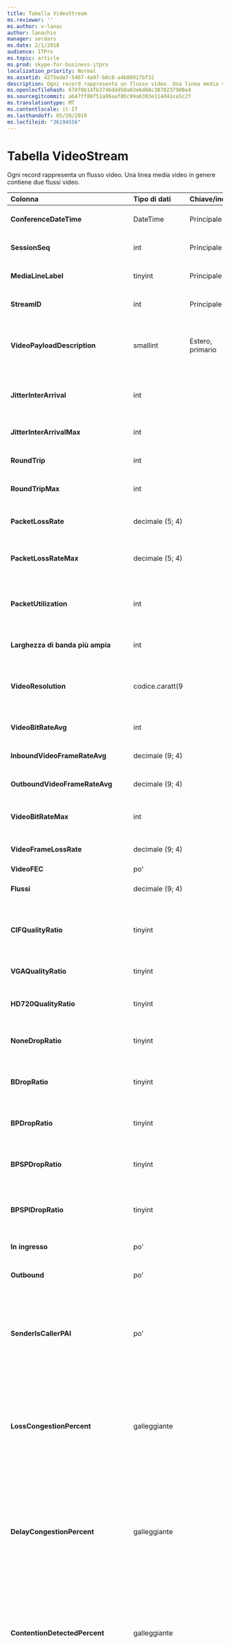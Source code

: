 ```yaml
---
title: Tabella VideoStream
ms.reviewer: ''
ms.author: v-lanac
author: lanachin
manager: serdars
ms.date: 2/1/2018
audience: ITPro
ms.topic: article
ms.prod: skype-for-business-itpro
localization_priority: Normal
ms.assetid: 4275ede7-5467-4a97-b8c8-a4b00917bf32
description: Ogni record rappresenta un flusso video. Una linea media video in genere contiene due flussi video.
ms.openlocfilehash: 678f8b14fb3746ddd50a83ebd68c3878237908e4
ms.sourcegitcommit: ab47ff88f51a96aaf8bc99a6303e114d41ca5c2f
ms.translationtype: MT
ms.contentlocale: it-IT
ms.lasthandoff: 05/20/2019
ms.locfileid: "36194556"
---
```

# <a name="videostream-table"></a>Tabella VideoStream
 
Ogni record rappresenta un flusso video. Una linea media video in genere contiene due flussi video.
  
|**Colonna**|**Tipo di dati**|**Chiave/indice**|**Dettagli**|
|:-----|:-----|:-----|:-----|
|**ConferenceDateTime** <br/> |DateTime  <br/> |Principale  <br/> |A cui si fa riferimento dalla [Tabella MediaLine](medialine-0.md).  <br/> |
|**SessionSeq** <br/> |int  <br/> |Principale  <br/> |R a cui viene fatto riferimento dalla [Tabella MediaLine](medialine-0.md).  <br/> |
|**MediaLineLabel** <br/> |tinyint  <br/> |Principale  <br/> |A cui si fa riferimento dalla [Tabella MediaLine](medialine-0.md).  <br/> |
|**StreamID** <br/> |int  <br/> |Principale  <br/> |ID univoco all'interno di una linea media.  <br/> |
|**VideoPayloadDescription** <br/> |smallint  <br/> |Estero, primario  <br/> |Descrizione payload. Per altre informazioni, vedere la [Tabella PayloadDescription](payloaddescription.md) . <br/> |
|**JitterInterArrival** <br/> |int  <br/> | <br/> |Jitter medio della rete dalle statistiche RTCP (Real Time Control Protocol).  <br/> |
|**JitterInterArrivalMax** <br/> |int  <br/> | <br/> |Jitter della rete massimo durante la sessione video.  <br/> |
|**RoundTrip** <br/> |int  <br/> | <br/> |Tempo di andata e ritorno dalle statistiche di RTCP.  <br/> |
|**RoundTripMax** <br/> |int  <br/> | <br/> |Tempo massimo di andata e ritorno per il flusso video.  <br/> |
|**PacketLossRate** <br/> |decimale (5; 4)  <br/> | <br/> |Tasso medio di perdita di pacchetti durante la chiamata.  <br/> |
|**PacketLossRateMax** <br/> |decimale (5; 4)  <br/> | <br/> |Perdita massima del pacchetto osservata durante la chiamata.  <br/> |
|**PacketUtilization** <br/> |int  <br/> | <br/> |Numero di pacchetti per il flusso video (protocollo di trasporto in tempo reale, RTP).  <br/> |
|**Larghezza di banda più ampia** <br/> |int  <br/> | <br/> |Stime della larghezza di banda per il flusso video.  <br/> |
|**VideoResolution** <br/> |codice.caratt(9  <br/> | <br/> |Risoluzione del video in larghezza in pixel moltiplicata per l'altezza dei pixel. Segnalato come stringa.  <br/> |
|**VideoBitRateAvg** <br/> |int  <br/> | <br/> |Velocità in bit media del flusso video.  <br/> |
|**InboundVideoFrameRateAvg** <br/> |decimale (9; 4)  <br/> | <br/> |Frequenza fotogrammi video ricevuta.  <br/> |
|**OutboundVideoFrameRateAvg** <br/> |decimale (9; 4)  <br/> | <br/> |Frequenza fotogrammi video inviata.  <br/> |
|**VideoBitRateMax** <br/> |int  <br/> | <br/> |Velocità in bit massima video durante la sessione video.  <br/> |
|**VideoFrameLossRate** <br/> |decimale (9; 4)  <br/> | <br/> |Percentuale di fotogrammi video totali persi.  <br/> |
|**VideoFEC** <br/> |po'  <br/> | <br/> |Non disponibile.  <br/> |
|**Flussi** <br/> |decimale (9; 4)  <br/> ||Percentuale di fotogrammi video totali persi.  <br/> |
|**CIFQualityRatio** <br/> |tinyint  <br/> ||Percentuale della chiamata alla risoluzione CIF (Common Interchange Format).  <br/> |
|**VGAQualityRatio** <br/> |tinyint  <br/> ||Percentuale della chiamata con risoluzione VGA.  <br/> |
|**HD720QualityRatio** <br/> |tinyint  <br/> ||Percentuale della chiamata alla risoluzione di HD720.  <br/> |
|**NoneDropRatio** <br/> |tinyint  <br/> ||Percentuale della durata della chiamata senza drop frame.  <br/> |
|**BDropRatio** <br/> |tinyint  <br/> ||Percentuale della durata della chiamata con la riduzione del fotogramma B.  <br/> |
|**BPDropRatio** <br/> |tinyint  <br/> ||Percentuale della durata della chiamata con il frame drop di BP.  <br/> |
|**BPSPDropRatio** <br/> |tinyint  <br/> ||Percentuale della durata della chiamata con il frame drop di BPSP.  <br/> |
|**BPSPIDropRatio** <br/> |tinyint  <br/> ||Percentuale della durata della chiamata con il frame drop di BPSPI.  <br/> |
|**In ingresso** <br/> |po'  <br/> | <br/> |Il flusso di dati sul lato ricevitore viene ricevuto.  <br/> |
|**Outbound** <br/> |po'  <br/> | <br/> |Il flusso di dati sul lato mittente viene ricevuto.  <br/> |
|**SenderIsCallerPAI** <br/> |po'  <br/> | <br/> |1 indica che la direzione del flusso è dal chiamante al chiamato.  <br/> 0 indica che la direzione del flusso è dal chiamato al chiamante.  <br/> |
|**LossCongestionPercent** <br/> |galleggiante  <br/> ||Indica la percentuale di tempo in cui la chiamata era in stato di congestione della perdita.  <br/> Questa colonna è stata introdotta in Microsoft Lync Server 2013.  <br/> |
|**DelayCongestionPercent** <br/> |galleggiante  <br/> ||Indica la percentuale della chiamata durante la quale la congestione è stata causata dall'arrivo ritardato dei pacchetti di rete.  <br/> Questa colonna è stata introdotta in Microsoft Lync Server 2013.  <br/> |
|**ContentionDetectedPercent** <br/> |galleggiante  <br/> ||Indica la percentuale di tempo in cui la chiamata era in competizione per le risorse di rete.  <br/> Questa colonna è stata introdotta in Microsoft Lync Server 2013.  <br/> |
|**BandwidthEstMin** <br/> |int  <br/> ||Quantità minima di stima della larghezza di banda misurata durante la chiamata.  <br/> Questa colonna è stata introdotta in Microsoft Lync Server 2013.  <br/> |
|**BandwidthEstMax** <br/> |int  <br/> ||Quantità massima di stima della larghezza di banda misurata durante la chiamata.  <br/> Questa colonna è stata introdotta in Microsoft Lync Server 2013.  <br/> |
|**BandwidthEstStdDev** <br/> |int  <br/> ||Deviazione standard della stima della larghezza di banda misurata durante la chiamata.  <br/> Questa colonna è stata introdotta in Microsoft Lync Server 2013.  <br/> |
|**BandwidthEstAvge** <br/> |int  <br/> ||Importo medio della stima della larghezza di banda misurata durante la chiamata.  <br/> Questa colonna è stata introdotta in Microsoft Lync Server 2013.  <br/> |
|**LowBandwidthForMultiview** <br/> |galleggiante  <br/> ||Percentuale della chiamata in cui l'endpoint ha determinato che la connessione di rete non supporta il video MultiView.  <br/> Questa colonna è stata introdotta in Microsoft Lync Server 2013.  <br/> |
|**RelativeOneWayTotal** <br/> |galleggiante  <br/> ||Importo totale della latenza unidirezionale. La latenza unidirezionale relativa misura il ritardo tra il client e il server.  <br/> Questa colonna è stata introdotta in Microsoft Lync Server 2013.  <br/> |
|**RelativeOneWayAverage** <br/> |galleggiante  <br/> ||Importo medio della latenza unidirezionale. La latenza unidirezionale relativa misura il ritardo tra il client e il server.  <br/> Questa colonna è stata introdotta in Microsoft Lync Server 2013.  <br/> |
|**RelativeOneWayMax** <br/> |galleggiante  <br/> ||Importo massimo della latenza unidirezionale. La latenza unidirezionale relativa misura il ritardo tra il client e il server.  <br/> Questa colonna è stata introdotta in Microsoft Lync Server 2013.  <br/> |
|**RelativeOneWayBurstOccurrences** <br/> |int  <br/> ||Occorrenze totali di burst unidirezionale. Una trasmissione "bursty" è una trasmissione in cui i flussi di dati in esplosioni imprevedibili si oppongono a un flusso costante. Questa metrica misura il flusso di dati tra il client e il server.  <br/> Questa colonna è stata introdotta in Microsoft Lync Server 2013.  <br/> |
|**RelativeOneWayBurstDensity** <br/> |int  <br/> ||Densità totale burst unidirezionale. Una trasmissione "bursty" è una trasmissione in cui i flussi di dati in esplosioni imprevedibili si oppongono a un flusso costante. Questa metrica misura il flusso di dati tra il client e il server.  <br/> Questa colonna è stata introdotta in Microsoft Lync Server 2013.  <br/> |
|**RelativeOneWayBurstDuration** <br/> |galleggiante  <br/> ||Totale durata burst unidirezionale. Una trasmissione "bursty" è una trasmissione in cui i flussi di dati in esplosioni imprevedibili si oppongono a un flusso costante. Questa metrica misura il flusso di dati tra il client e il server.  <br/> Questa colonna è stata introdotta in Microsoft Lync Server 2013.  <br/> |
|**RelativeOneWayGapOccurrences** <br/> |int  <br/> ||Occorrenze totali unidirezionali Gap. Una trasmissione "bursty" è una trasmissione in cui i flussi di dati in esplosioni imprevedibili si oppongono a un flusso costante; gli spazi vuoti indicano i ritardi tra questi burst. Questa metrica misura il flusso di dati tra il client e il server.  <br/> Questa colonna è stata introdotta in Microsoft Lync Server 2013.  <br/> |
|**RelativeOneWayGapDensity** <br/> |galleggiante  <br/> ||Densità totale gap unidirezionale. Una trasmissione "bursty" è una trasmissione in cui i flussi di dati in esplosioni imprevedibili si oppongono a un flusso costante; gli spazi vuoti indicano i ritardi tra questi burst. Questa metrica misura il flusso di dati tra il client e il server.  <br/> Questa colonna è stata introdotta in Microsoft Lync Server 2013.  <br/> |
|**RelativeOneWayGapDuration** <br/> |galleggiante  <br/> ||Durata totale del gap unidirezionale. Una trasmissione "bursty" è una trasmissione in cui i flussi di dati in esplosioni imprevedibili si oppongono a un flusso costante; gli spazi vuoti indicano i ritardi tra questi burst. Questa metrica misura il flusso di dati tra il client e il server.  <br/> Questa colonna è stata introdotta in Microsoft Lync Server 2013.  <br/> |
|**Flussi** <br/> |decimale (9; 4)  <br/> ||Frequenza con cui sono stati persi i pacchetti video.  <br/> Questa colonna è stata introdotta in Microsoft Lync Server 2013.  <br/> |
|**VideoAllocateBWAvg** <br/> |int  <br/> ||Quantità media di larghezza di banda allocata per il video.  <br/> Questa colonna è stata introdotta in Microsoft Lync Server 2013.  <br/> |
|**SendCodecTypes** <br/> |smallint  <br/> |Esterna  <br/> |Tipo di codec video usati dal mittente. Per altre informazioni, vedere la [tabella CodecDescription](codecdescription.md) . <br/> Questa colonna è stata introdotta in Microsoft Lync Server 2013.  <br/> |
|**SendResolutionWidth** <br/> |int  <br/> ||Larghezza di risoluzione usata dal mittente.  <br/> Questa colonna è stata introdotta in Microsoft Lync Server 2013.  <br/> |
|**SendResolutionHeight** <br/> |int  <br/> ||Altezza di risoluzione usata dal mittente.  <br/> Questa colonna è stata introdotta in Microsoft Lync Server 2013.  <br/> |
|**SendFrameRateAverage** <br/> |galleggiante  <br/> ||Trasmissione media della frequenza dei fotogrammi video usata dal mittente.  <br/> Questa colonna è stata introdotta in Microsoft Lync Server 2013.  <br/> |
|**SendBitRateMaximum** <br/> |int  <br/> ||Velocità in bit massima per il mittente.  <br/> Questa colonna è stata introdotta in Microsoft Lync Server 2013.  <br/> |
|**SendBitRateAverage** <br/> |int  <br/> ||Velocità in bit media per il mittente.  <br/> |
|**SendVideoStreamsMax** <br/> |int  <br/> ||Numero massimo di flussi video usati dal mittente.  <br/> Questa colonna è stata introdotta in Microsoft Lync Server 2013.  <br/> |
|**RecvCodecTypes** <br/> |smallint  <br/> |Esterna  <br/> |Codici video usati dal destinatario. Per altre informazioni, vedere la [tabella CodecDescription](codecdescription.md) . <br/> Questa colonna è stata introdotta in Microsoft Lync Server 2013.  <br/> |
|**RecvResolutionWidth** <br/> |int  <br/> ||Larghezza di risoluzione usata dal destinatario.  <br/> Questa colonna è stata introdotta in Microsoft Lync Server 2013.  <br/> |
|**RecvResolutionHeight** <br/> |int  <br/> ||Altezza di risoluzione usata dal destinatario.  <br/> Questa colonna è stata introdotta in Microsoft Lync Server 2013.  <br/> |
|**Flussi** <br/> |galleggiante  <br/> ||Frequenza fotogrammi video media usata dal destinatario.  <br/> Questa colonna è stata introdotta in Microsoft Lync Server 2013.  <br/> |
|**RecvBitRateMaximum** <br/> |int  <br/> ||Velocità in bit massima per il destinatario.  <br/> Questa colonna è stata introdotta in Microsoft Lync Server 2013.  <br/> |
|**RecvBitRateAverage** <br/> |int  <br/> ||Velocità in bit media per il destinatario.  <br/> Questa colonna è stata introdotta in Microsoft Lync Server 2013.  <br/> |
|**RecvVideoStreamsMax** <br/> |int  <br/> ||Flussi video massimo per il destinatario.  <br/> Questa colonna è stata introdotta in Microsoft Lync Server 2013.  <br/> |
|**RecvVideoStreamsMin** <br/> |int  <br/> ||Flussi video minimi per il destinatario.  <br/> Questa colonna è stata introdotta in Microsoft Lync Server 2013.  <br/> |
|**RecvVideoStreamsMode** <br/> |int  <br/> ||Modalità video (ad esempio, raccolta o singolo flusso) per il destinatario.  <br/> Questa colonna è stata introdotta in Microsoft Lync Server 2013.  <br/> |
|**Flussi** <br/> |galleggiante  <br/> ||Tasso di perdita di pacchetti dopo l'applicazione della correzione degli errori in avanti.  <br/> Questa colonna è stata introdotta in Microsoft Lync Server 2013.  <br/> |
|**Flussi** <br/> |galleggiante  <br/> ||Percentuale di tempo in cui il flag di funzionalità dinamica era attivo.  <br/> Questa colonna è stata introdotta in Microsoft Lync Server 2013.  <br/> |
|**ResolutionMin** <br/> |codice.caratt(9  <br/> ||Risoluzione minima misurata durante la chiamata.  <br/> Questa colonna è stata introdotta in Microsoft Lync Server 2013.  <br/> |
|**LowBitRateCallPercent** <br/> |galleggiante  <br/> ||Percentuale della chiamata sotto la soglia di velocità in bit ridotta (70 kilobit al secondo).  <br/> Questa colonna è stata introdotta in Microsoft Lync Server 2013.  <br/> |
|**Flussi** <br/> |galleggiante  <br/> ||Percentuale della chiamata sotto la soglia bassa della frequenza dei fotogrammi (7,5 fotogrammi al secondo, in ingresso).  <br/> Questa colonna è stata introdotta in Microsoft Lync Server 2013.  <br/> |
|**Causa** <br/> |galleggiante  <br/> ||Percentuale della chiamata che si è verificata alla risoluzione più bassa.  <br/> Questa colonna è stata introdotta in Microsoft Lync Server 2013.  <br/> Questa colonna è stata introdotta in Microsoft Lync Server 2013.  <br/> |
|**DurationSeconds** <br/> |galleggiante  <br/> ||Lunghezza della chiamata in secondi.  <br/> Questa colonna è stata introdotta in Microsoft Lync Server 2013.  <br/> |
|**IsAggregatedData** <br/> |po'  <br/> ||Indica se i dati sono stati aggregati da più chiamate.  <br/> Questa colonna è stata introdotta in Microsoft Lync Server 2013.  <br/> |
   

